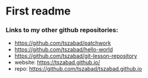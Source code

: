 # First readme
### Links to my other github repositories:
* https://github.com/tszabad/patchwork
* https://github.com/tszabad/hello-world
* https://github.com/tszabad/git-lesson-repository
* website: https://tszabad.github.io/
* repo: https://github.com/tszabad/tszabad.github.io
